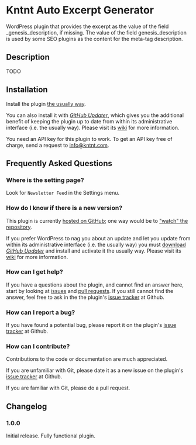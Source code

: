 # Kntnt Auto Excerpt Generator

WordPress plugin that provides the excerpt as the value of the field _genesis_description, if missing. The value of the field genesis_description is used by some SEO plugins as the content for the meta-tag description. 

## Description

TODO  

## Installation

Install the plugin [the usually way](https://codex.wordpress.org/Managing_Plugins#Installing_Plugins).

You can also install it with [*GitHub Updater*](https://github.com/afragen/github-updater/archive/develop.zip), which gives you the additional benefit of keeping the plugin up to date from within its administrative interface (i.e. the usually way). Please visit its [wiki](https://github.com/afragen/github-updater/wiki) for more information.

You need an API key for this plugin to work. To get an API key free of charge, send a request to info@kntnt.com.

## Frequently Asked Questions

### Where is the setting page?

Look for `Newsletter Feed` in the Settings menu.

### How do I know if there is a new version?

This plugin is currently [hosted on GitHub](https://github.com/kntnt/kntnt-auto-excerpt-generator); one way would be to ["watch" the repository](https://help.github.com/articles/watching-and-unwatching-repositories/).

If you prefer WordPress to nag you about an update and let you update from within its administrative interface (i.e. the usually way) you must [download *GitHub Updater*](https://github.com/afragen/github-updater/archive/develop.zip) and install and activate it the usually way. Please visit its [wiki](https://github.com/afragen/github-updater/wiki) for more information. 

### How can I get help?

If you have a questions about the plugin, and cannot find an answer here, start by looking at [issues](https://github.com/kntnt/kntnt-auto-excerpt-generator/issues) and [pull requests](https://github.com/kntnt/kntnt-auto-excerpt-generator/pulls). If you still cannot find the answer, feel free to ask in the the plugin's [issue tracker](https://github.com/kntnt/kntnt-auto-excerpt-generator/issues) at Github.

### How can I report a bug?

If you have found a potential bug, please report it on the plugin's [issue tracker](https://github.com/kntnt/kntnt-auto-excerpt-generator/issues) at Github.

### How can I contribute?

Contributions to the code or documentation are much appreciated.

If you are unfamiliar with Git, please date it as a new issue on the plugin's [issue tracker](https://github.com/kntnt/kntnt-auto-excerpt-generator/issues) at Github.

If you are familiar with Git, please do a pull request.

## Changelog

### 1.0.0

Initial release. Fully functional plugin.
